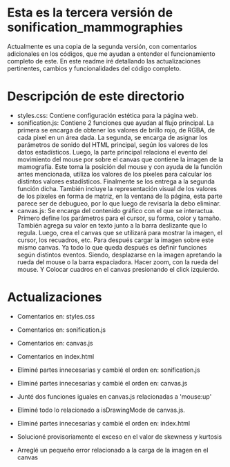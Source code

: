 # Esta es la tercera versión de sonification_mammographies

Actualmente es una copia de la segunda versión, con comentarios adicionales en los códigos,
que me ayudan a entender el funcionamiento completo de este. En este readme iré detallando las
actualizaciones pertinentes, cambios y funcionalidades del código completo.

# Descripción de este directorio

- styles.css: Contiene configuración estética para la página web.
- sonification.js: Contiene 2 funciones que ayudan al flujo principal. La primera se encarga de
        obtener los valores de brillo rojo, de RGBA, de cada pixel en un área dada. La segunda, se
        encarga de asignar los parámetros de sonido del HTML principal, según los valores de los
        datos estadísticos. Luego, la parte principal relaciona el evento del movimiento del mouse
        por sobre el canvas que contiene la imagen de la mamografía. Este toma la posición del mouse
        y con ayuda de la función antes mencionada, utiliza los valores de los pixeles para calcular
        los distintos valores estadísticos. Finalmente se los entrega a la segunda función dicha. 
        También incluye la representación visual de los valores de los pixeles en forma de matriz, 
        en la ventana de la página, esta parte parece ser de debugueo, por lo que luego de revisarla
        la debo eliminar.
- canvas.js: Se encarga del contenido gráfico con el que se interactua. Primero define los 
        parámetros para el cursor, su forma, color y tamaño. También agrega su valor en texto junto
        a la barra deslizante que lo regula. Luego, crea el canvas que se utilizará para mostrar la
        imagen, el cursor, los recuadros, etc. Para después cargar la imagen sobre este mismo 
        canvas. Ya todo lo que queda después es definir funciones según distintos eventos. Siendo, 
        desplazarse en la imagen apretando la rueda del mouse o la barra espaciadora. Hacer zoom, 
        con la rueda del mouse. Y Colocar cuadros en el canvas presionando el click izquierdo. 

# Actualizaciones

- Comentarios en: styles.css
- Comentarios en: sonification.js
- Comentarios en: canvas.js 
- Comentarios en index.html
- Eliminé partes innecesarias y cambié el orden en: sonification.js
- Eliminé partes innecesarias y cambié el orden en: canvas.js
- Junté dos funciones iguales en canvas.js relacionadas a 'mouse:up'
- Eliminé todo lo relacionado a isDrawingMode de canvas.js.
- Eliminé partes innecesarias y cambié el orden en: index.html

- Solucioné provisoriamente el exceso en el valor de skewness y kurtosis
- Arreglé un pequeño error relacionado a la carga de la imagen en el canvas
